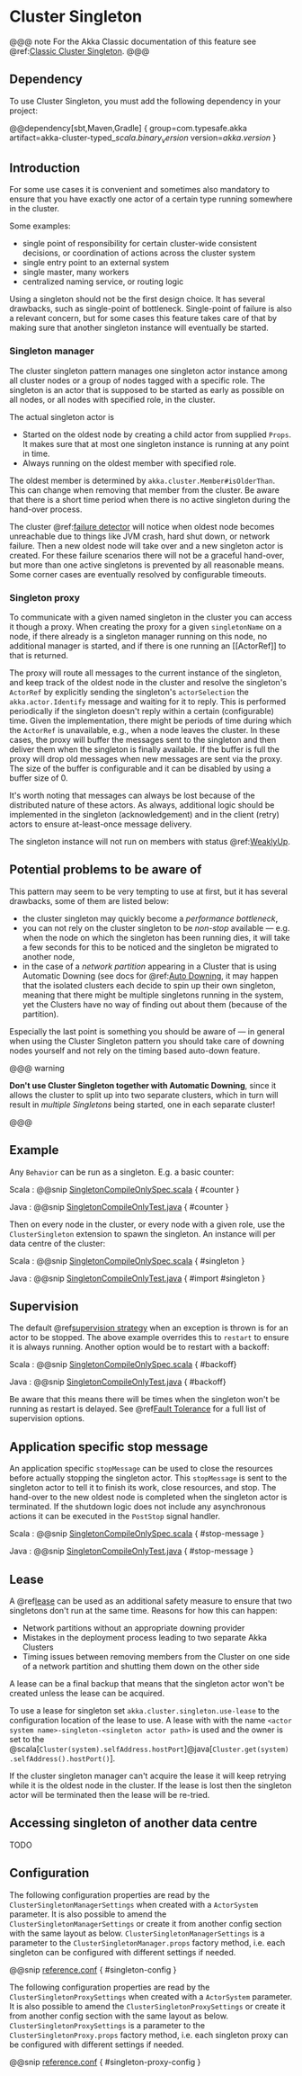 # Cluster Singleton

@@@ note
For the Akka Classic documentation of this feature see @ref:[Classic Cluster Singleton](../cluster-singleton.md).
@@@

## Dependency

To use Cluster Singleton, you must add the following dependency in your project:

@@dependency[sbt,Maven,Gradle] {
  group=com.typesafe.akka
  artifact=akka-cluster-typed_$scala.binary_version$
  version=$akka.version$
}

## Introduction

For some use cases it is convenient and sometimes also mandatory to ensure that
you have exactly one actor of a certain type running somewhere in the cluster.

Some examples:

 * single point of responsibility for certain cluster-wide consistent decisions, or
coordination of actions across the cluster system
 * single entry point to an external system
 * single master, many workers
 * centralized naming service, or routing logic

Using a singleton should not be the first design choice. It has several drawbacks,
such as single-point of bottleneck. Single-point of failure is also a relevant concern,
but for some cases this feature takes care of that by making sure that another singleton
instance will eventually be started.

### Singleton manager

The cluster singleton pattern manages one singleton actor instance among all cluster nodes or a group of nodes tagged with
a specific role. The singleton is an actor that is supposed to be started as early as possible
on all nodes, or all nodes with specified role, in the cluster. 

The actual singleton actor is

* Started on the oldest node by creating a child actor from
supplied `Props`. It makes sure that at most one singleton instance is running at any point in time.
* Always running on the oldest member with specified role.

The oldest member is determined by `akka.cluster.Member#isOlderThan`.
This can change when removing that member from the cluster. Be aware that there is a short time
period when there is no active singleton during the hand-over process.

The cluster @ref:[failure detector](cluster.md#failure-detector) will notice when oldest node becomes unreachable due to
things like JVM crash, hard shut down, or network failure. Then a new oldest node will
take over and a new singleton actor is created. For these failure scenarios there will
not be a graceful hand-over, but more than one active singletons is prevented by all
reasonable means. Some corner cases are eventually resolved by configurable timeouts.

### Singleton proxy

To communicate with a given named singleton in the cluster you can access it though a proxy.
When creating the proxy for a given `singletonName` on a node, if there already is a singleton manager 
running on this node, no additional manager is started, and if there is one running an [[ActorRef]] to that is returned.
   
The proxy will route all messages to the current instance of the singleton, and keep track of
the oldest node in the cluster and resolve the singleton's `ActorRef` by explicitly sending the
singleton's `actorSelection` the `akka.actor.Identify` message and waiting for it to reply.
This is performed periodically if the singleton doesn't reply within a certain (configurable) time.
Given the implementation, there might be periods of time during which the `ActorRef` is unavailable,
e.g., when a node leaves the cluster. In these cases, the proxy will buffer the messages sent to the
singleton and then deliver them when the singleton is finally available. If the buffer is full
the proxy will drop old messages when new messages are sent via the proxy.
The size of the buffer is configurable and it can be disabled by using a buffer size of 0.

It's worth noting that messages can always be lost because of the distributed nature of these actors.
As always, additional logic should be implemented in the singleton (acknowledgement) and in the
client (retry) actors to ensure at-least-once message delivery.

The singleton instance will not run on members with status @ref:[WeaklyUp](cluster-membership.md#weaklyup-members).

## Potential problems to be aware of

This pattern may seem to be very tempting to use at first, but it has several drawbacks, some of them are listed below:

 * the cluster singleton may quickly become a *performance bottleneck*,
 * you can not rely on the cluster singleton to be *non-stop* available — e.g. when the node on which the singleton has
been running dies, it will take a few seconds for this to be noticed and the singleton be migrated to another node,
 * in the case of a *network partition* appearing in a Cluster that is using Automatic Downing (see docs for
@ref:[Auto Downing](cluster.md#auto-downing-do-not-use),
it may happen that the isolated clusters each decide to spin up their own singleton, meaning that there might be multiple
singletons running in the system, yet the Clusters have no way of finding out about them (because of the partition).

Especially the last point is something you should be aware of — in general when using the Cluster Singleton pattern
you should take care of downing nodes yourself and not rely on the timing based auto-down feature.

@@@ warning

**Don't use Cluster Singleton together with Automatic Downing**,
since it allows the cluster to split up into two separate clusters, which in turn will result
in *multiple Singletons* being started, one in each separate cluster!

@@@

## Example

Any `Behavior` can be run as a singleton. E.g. a basic counter:

Scala
:  @@snip [SingletonCompileOnlySpec.scala](/akka-cluster-typed/src/test/scala/docs/akka/cluster/typed/SingletonCompileOnlySpec.scala) { #counter }

Java
:  @@snip [SingletonCompileOnlyTest.java](/akka-cluster-typed/src/test/java/jdocs/akka/cluster/typed/SingletonCompileOnlyTest.java) { #counter }

Then on every node in the cluster, or every node with a given role, use the `ClusterSingleton` extension
to spawn the singleton. An instance will per data centre of the cluster:


Scala
:  @@snip [SingletonCompileOnlySpec.scala](/akka-cluster-typed/src/test/scala/docs/akka/cluster/typed/SingletonCompileOnlySpec.scala) { #singleton }

Java
:  @@snip [SingletonCompileOnlyTest.java](/akka-cluster-typed/src/test/java/jdocs/akka/cluster/typed/SingletonCompileOnlyTest.java) { #import #singleton }

## Supervision

The default @ref[supervision strategy](./fault-tolerance.md) when an exception is thrown is for an actor to be stopped. 
The above example overrides this to `restart` to ensure it is always running. Another option would be to restart with 
a backoff: 


Scala
:  @@snip [SingletonCompileOnlySpec.scala](/akka-cluster-typed/src/test/scala/docs/akka/cluster/typed/SingletonCompileOnlySpec.scala) { #backoff}

Java
:  @@snip [SingletonCompileOnlyTest.java](/akka-cluster-typed/src/test/java/jdocs/akka/cluster/typed/SingletonCompileOnlyTest.java) { #backoff}

Be aware that this means there will be times when the singleton won't be running as restart is delayed.
See @ref[Fault Tolerance](./fault-tolerance.md) for a full list of supervision options.


## Application specific stop message

An application specific `stopMessage` can be used to close the resources before actually stopping the singleton actor. 
This `stopMessage` is sent to the singleton actor to tell it to finish its work, close resources, and stop. The hand-over to the new oldest node is completed when the
singleton actor is terminated.
If the shutdown logic does not include any asynchronous actions it can be executed in the `PostStop` signal handler.

Scala
:  @@snip [SingletonCompileOnlySpec.scala](/akka-cluster-typed/src/test/scala/docs/akka/cluster/typed/SingletonCompileOnlySpec.scala) { #stop-message }

Java
:  @@snip [SingletonCompileOnlyTest.java](/akka-cluster-typed/src/test/java/jdocs/akka/cluster/typed/SingletonCompileOnlyTest.java) { #stop-message }

## Lease

A @ref[lease](../coordination.md) can be used as an additional safety measure to ensure that two singletons 
don't run at the same time. Reasons for how this can happen:

* Network partitions without an appropriate downing provider
* Mistakes in the deployment process leading to two separate Akka Clusters
* Timing issues between removing members from the Cluster on one side of a network partition and shutting them down on the other side

A lease can be a final backup that means that the singleton actor won't be created unless
the lease can be acquired. 

To use a lease for singleton set `akka.cluster.singleton.use-lease` to the configuration location
of the lease to use. A lease with with the name `<actor system name>-singleton-<singleton actor path>` is used and
the owner is set to the @scala[`Cluster(system).selfAddress.hostPort`]@java[`Cluster.get(system).selfAddress().hostPort()`].

If the cluster singleton manager can't acquire the lease it will keep retrying while it is the oldest node in the cluster.
If the lease is lost then the singleton actor will be terminated then the lease will be re-tried.

## Accessing singleton of another data centre

TODO

## Configuration

The following configuration properties are read by the `ClusterSingletonManagerSettings`
when created with a `ActorSystem` parameter. It is also possible to amend the `ClusterSingletonManagerSettings`
or create it from another config section with the same layout as below. `ClusterSingletonManagerSettings` is
a parameter to the `ClusterSingletonManager.props` factory method, i.e. each singleton can be configured
with different settings if needed.

@@snip [reference.conf](/akka-cluster-tools/src/main/resources/reference.conf) { #singleton-config }

The following configuration properties are read by the `ClusterSingletonProxySettings`
when created with a `ActorSystem` parameter. It is also possible to amend the `ClusterSingletonProxySettings`
or create it from another config section with the same layout as below. `ClusterSingletonProxySettings` is
a parameter to the `ClusterSingletonProxy.props` factory method, i.e. each singleton proxy can be configured
with different settings if needed.

@@snip [reference.conf](/akka-cluster-tools/src/main/resources/reference.conf) { #singleton-proxy-config }

